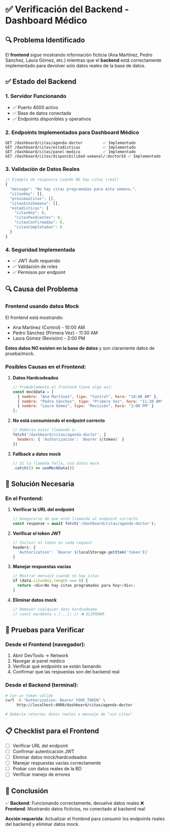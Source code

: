 # ✅ Verificación del Backend - Dashboard Médico

## 🔍 Problema Identificado
El **frontend** sigue mostrando información ficticia (Ana Martínez, Pedro Sánchez, Laura Gómez, etc.) mientras que el **backend** está correctamente implementado para devolver solo datos reales de la base de datos.

## ✅ Estado del Backend

### 1. **Servidor Funcionando**
- ✅ Puerto 4000 activo
- ✅ Base de datos conectada
- ✅ Endpoints disponibles y operativos

### 2. **Endpoints Implementados para Dashboard Médico**
```
GET /dashboard/citas/agenda-doctor         ✅ Implementado
GET /dashboard/citas/estadisticas          ✅ Implementado  
GET /dashboard/citas/panel-medico          ✅ Implementado
GET /dashboard/citas/disponibilidad-semanal/:doctorId ✅ Implementado
```

### 3. **Validación de Datos Reales**
```javascript
// Ejemplo de respuesta cuando NO hay citas (real)
{
  "message": "No hay citas programadas para esta semana.",
  "citasHoy": [],
  "proximasCitas": [],
  "citasEstaSemana": [],
  "estadisticas": {
    "citasHoy": 0,
    "citasPendientes": 0,
    "citasConfirmadas": 0,
    "citasCompletadas": 0
  }
}
```

### 4. **Seguridad Implementada**
- ✅ JWT Auth requerido
- ✅ Validación de roles
- ✅ Permisos por endpoint

## 🔍 Causa del Problema

### **Frontend usando datos Mock**
El frontend está mostrando:
- Ana Martínez (Control) - 10:00 AM
- Pedro Sánchez (Primera Vez) - 11:30 AM  
- Laura Gómez (Revisión) - 2:00 PM

**Estos datos NO existen en la base de datos** y son claramente datos de prueba/mock.

### **Posibles Causas en el Frontend:**

1. **Datos Hardcodeados**
   ```javascript
   // Probablemente el frontend tiene algo así:
   const mockData = [
     { nombre: "Ana Martínez", tipo: "Control", hora: "10:00 AM" },
     { nombre: "Pedro Sánchez", tipo: "Primera Vez", hora: "11:30 AM" },
     { nombre: "Laura Gómez", tipo: "Revisión", hora: "2:00 PM" }
   ];
   ```

2. **No está consumiendo el endpoint correcto**
   ```javascript
   // Debería estar llamando a:
   fetch('/dashboard/citas/agenda-doctor', {
     headers: { 'Authorization': `Bearer ${token}` }
   })
   ```

3. **Fallback a datos mock**
   ```javascript
   // Si la llamada falla, usa datos mock
   .catch(() => useMockData())
   ```

## 🔧 Solución Necesaria

### **En el Frontend:**

1. **Verificar la URL del endpoint**
   ```javascript
   // Asegurarse de que esté llamando al endpoint correcto
   const response = await fetch('/dashboard/citas/agenda-doctor');
   ```

2. **Verificar el token JWT**
   ```javascript
   // Incluir el token en cada request
   headers: {
     'Authorization': `Bearer ${localStorage.getItem('token')}`
   }
   ```

3. **Manejar respuestas vacías**
   ```javascript
   // Mostrar mensaje cuando no hay citas
   if (data.citasHoy.length === 0) {
     return <div>No hay citas programadas para hoy</div>;
   }
   ```

4. **Eliminar datos mock**
   ```javascript
   // Remover cualquier dato hardcodeado
   // const mockData = [...]; // ❌ ELIMINAR
   ```

## 🧪 Pruebas para Verificar

### **Desde el Frontend (navegador):**
1. Abrir DevTools → Network
2. Navegar al panel médico
3. Verificar qué endpoints se están llamando
4. Confirmar que las respuestas son del backend real

### **Desde el Backend (terminal):**
```bash
# Con un token válido
curl -H "Authorization: Bearer YOUR_TOKEN" \
     http://localhost:4000/dashboard/citas/agenda-doctor

# Debería retornar datos reales o mensaje de "sin citas"
```

## 📋 Checklist para el Frontend

- [ ] Verificar URL del endpoint
- [ ] Confirmar autenticación JWT
- [ ] Eliminar datos mock/hardcodeados
- [ ] Manejar respuestas vacías correctamente
- [ ] Probar con datos reales de la BD
- [ ] Verificar manejo de errores

## 🎯 Conclusión

✅ **Backend**: Funcionando correctamente, devuelve datos reales
❌ **Frontend**: Mostrando datos ficticios, no conectado al backend real

**Acción requerida**: Actualizar el frontend para consumir los endpoints reales del backend y eliminar datos mock.
